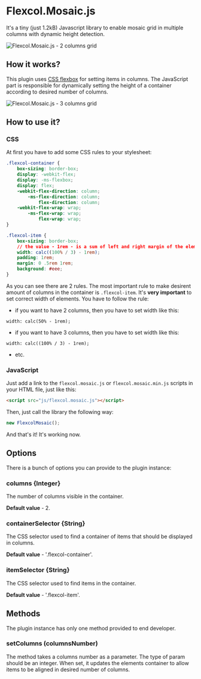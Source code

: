 # Flexcol.Mosaic.js
It's a tiny (just 1.2kB) Javascript library to enable mosaic grid in multiple columns with dynamic height detection.

![Flexcol.Mosaic.js - 2 columns grid](https://dl.dropboxusercontent.com/u/55990510/flexcol.mosaic.2.cols.png)

## How it works?
This plugin uses [CSS flexbox](http://caniuse.com/#feat=flexbox) for setting items in columns. The JavaScript part is responsible for dynamically setting the height of a container according to desired number of columns.

![Flexcol.Mosaic.js - 3 columns grid](https://dl.dropboxusercontent.com/u/55990510/flexcol.mosaic.3.cols.png)

## How to use it?

### CSS
At first you have to add some CSS rules to your stylesheet:
```css
.flexcol-container {
    box-sizing: border-box;
    display: -webkit-flex;
    display: -ms-flexbox;
    display: flex;
    -webkit-flex-direction: column;
        -ms-flex-direction: column;
            flex-direction: column;
    -webkit-flex-wrap: wrap;
        -ms-flex-wrap: wrap;
            flex-wrap: wrap;
}

.flexcol-item {
    box-sizing: border-box;
    // the value - 1rem - is a sum of left and right margin of the element
    width: calc((100% / 3) - 1rem);
    padding: 1rem;
    margin: 0 .5rem 1rem;
    background: #eee;
}
```
As you can see there are 2 rules. The most important rule to make desirent amount of columns in the container is `.flexcol-item`. It's **very important** to set correct width of elements. You have to follow the rule:
* if you want to have 2 columns, then you have to set width like this: 
```
width: calc(50% - 1rem);
```
* if you want to have 3 columns, then you have to set width like this: 
```
width: calc((100% / 3) - 1rem);
```
* etc.

### JavaScript
Just add a link to the `flexcol.mosaic.js` or `flexcol.mosaic.min.js` scripts in your HTML file, just like this:
```html
<script src="js/flexcol.mosaic.js"></script>
```
Then, just call the library the following way:
```javascript
new FlexcolMosaic();
```
And that's it! It's working now.

## Options

There is a bunch of options you can provide to the plugin instance:

### columns {Integer}
The number of columns visible in the container. 

**Default value** - 2.
### containerSelector {String}
The CSS selector used to find a container of items that should be displayed in columns. 

**Default value** - '.flexcol-container'.
### itemSelector {String}
The CSS selector used to find items in the container. 

**Default value** - '.flexcol-item'.

## Methods

The plugin instance has only one method provided to end developer.

### setColumns (columnsNumber)
The method takes a columns number as a parameter. The type of param should be an integer. When set, it updates the elements container to allow items to be aligned in desired number of columns.